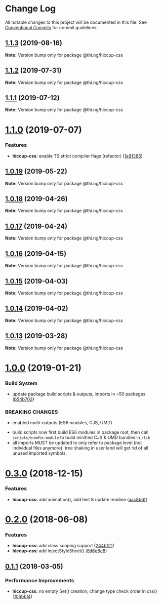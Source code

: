 # Change Log

All notable changes to this project will be documented in this file.
See [Conventional Commits](https://conventionalcommits.org) for commit guidelines.

## [1.1.3](https://github.com/thi-ng/umbrella/compare/@thi.ng/hiccup-css@1.1.2...@thi.ng/hiccup-css@1.1.3) (2019-08-16)

**Note:** Version bump only for package @thi.ng/hiccup-css





## [1.1.2](https://github.com/thi-ng/umbrella/compare/@thi.ng/hiccup-css@1.1.1...@thi.ng/hiccup-css@1.1.2) (2019-07-31)

**Note:** Version bump only for package @thi.ng/hiccup-css





## [1.1.1](https://github.com/thi-ng/umbrella/compare/@thi.ng/hiccup-css@1.1.0...@thi.ng/hiccup-css@1.1.1) (2019-07-12)

**Note:** Version bump only for package @thi.ng/hiccup-css





# [1.1.0](https://github.com/thi-ng/umbrella/compare/@thi.ng/hiccup-css@1.0.19...@thi.ng/hiccup-css@1.1.0) (2019-07-07)


### Features

* **hiccup-css:** enable TS strict compiler flags (refactor) ([1e81385](https://github.com/thi-ng/umbrella/commit/1e81385))





## [1.0.19](https://github.com/thi-ng/umbrella/compare/@thi.ng/hiccup-css@1.0.18...@thi.ng/hiccup-css@1.0.19) (2019-05-22)

**Note:** Version bump only for package @thi.ng/hiccup-css





## [1.0.18](https://github.com/thi-ng/umbrella/compare/@thi.ng/hiccup-css@1.0.17...@thi.ng/hiccup-css@1.0.18) (2019-04-26)

**Note:** Version bump only for package @thi.ng/hiccup-css





## [1.0.17](https://github.com/thi-ng/umbrella/compare/@thi.ng/hiccup-css@1.0.16...@thi.ng/hiccup-css@1.0.17) (2019-04-24)

**Note:** Version bump only for package @thi.ng/hiccup-css





## [1.0.16](https://github.com/thi-ng/umbrella/compare/@thi.ng/hiccup-css@1.0.15...@thi.ng/hiccup-css@1.0.16) (2019-04-15)

**Note:** Version bump only for package @thi.ng/hiccup-css





## [1.0.15](https://github.com/thi-ng/umbrella/compare/@thi.ng/hiccup-css@1.0.14...@thi.ng/hiccup-css@1.0.15) (2019-04-03)

**Note:** Version bump only for package @thi.ng/hiccup-css





## [1.0.14](https://github.com/thi-ng/umbrella/compare/@thi.ng/hiccup-css@1.0.13...@thi.ng/hiccup-css@1.0.14) (2019-04-02)

**Note:** Version bump only for package @thi.ng/hiccup-css





## [1.0.13](https://github.com/thi-ng/umbrella/compare/@thi.ng/hiccup-css@1.0.12...@thi.ng/hiccup-css@1.0.13) (2019-03-28)

**Note:** Version bump only for package @thi.ng/hiccup-css







# [1.0.0](https://github.com/thi-ng/umbrella/compare/@thi.ng/hiccup-css@0.3.5...@thi.ng/hiccup-css@1.0.0) (2019-01-21)


### Build System

* update package build scripts & outputs, imports in ~50 packages ([b54b703](https://github.com/thi-ng/umbrella/commit/b54b703))


### BREAKING CHANGES

* enabled multi-outputs (ES6 modules, CJS, UMD)

- build scripts now first build ES6 modules in package root, then call
  `scripts/bundle-module` to build minified CJS & UMD bundles in `/lib`
- all imports MUST be updated to only refer to package level
  (not individual files anymore). tree shaking in user land will get rid of
  all unused imported symbols.


# [0.3.0](https://github.com/thi-ng/umbrella/compare/@thi.ng/hiccup-css@0.2.32...@thi.ng/hiccup-css@0.3.0) (2018-12-15)


### Features

* **hiccup-css:** add animation(), add test & update readme ([aac8b6f](https://github.com/thi-ng/umbrella/commit/aac8b6f))


<a name="0.2.0"></a>
# [0.2.0](https://github.com/thi-ng/umbrella/compare/@thi.ng/hiccup-css@0.1.24...@thi.ng/hiccup-css@0.2.0) (2018-06-08)


### Features

* **hiccup-css:** add class scoping support ([244bf21](https://github.com/thi-ng/umbrella/commit/244bf21))
* **hiccup-css:** add injectStyleSheet() ([8d6e6c8](https://github.com/thi-ng/umbrella/commit/8d6e6c8))


<a name="0.1.1"></a>
## [0.1.1](https://github.com/thi-ng/umbrella/compare/@thi.ng/hiccup-css@0.1.0...@thi.ng/hiccup-css@0.1.1) (2018-03-05)


### Performance Improvements

* **hiccup-css:** no empty Set() creation, change type check order in css() ([105bbf4](https://github.com/thi-ng/umbrella/commit/105bbf4))
